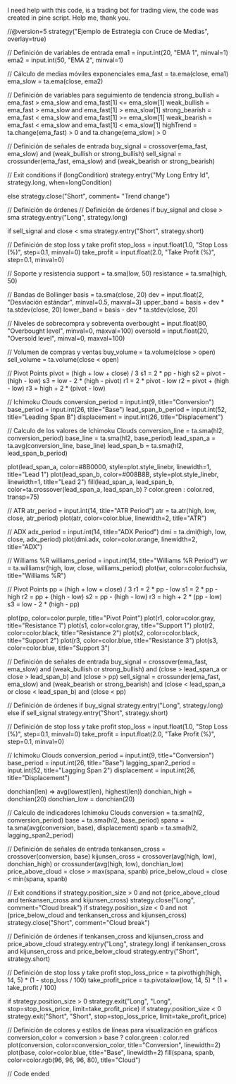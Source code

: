 I need help with this code, is a trading bot for trading view, the code was created in pine script. Help me, thank you.


//@version=5
strategy("Ejemplo de Estrategia con Cruce de Medias", overlay=true)

// Definición de variables de entrada
ema1 = input.int(20, "EMA 1", minval=1)
ema2 = input.int(50, "EMA 2", minval=1)

// Cálculo de medias móviles exponenciales
ema_fast = ta.ema(close, ema1)
ema_slow = ta.ema(close, ema2)

// Definición de variables para seguimiento de tendencia
strong_bullish = ema_fast > ema_slow and ema_fast[1] <= ema_slow[1]
weak_bullish = ema_fast > ema_slow and ema_fast[1] > ema_slow[1]
strong_bearish = ema_fast < ema_slow and ema_fast[1] >= ema_slow[1]
weak_bearish = ema_fast < ema_slow and ema_fast[1] < ema_slow[1]
highTrend = ta.change(ema_fast) > 0 and ta.change(ema_slow) > 0

// Definición de señales de entrada
buy_signal = crossover(ema_fast, ema_slow) and (weak_bullish or strong_bullish)
sell_signal = crossunder(ema_fast, ema_slow) and (weak_bearish or strong_bearish)

// Exit conditions
if (longCondition)
    strategy.entry("My Long Entry Id", strategy.long, when=longCondition)

else
    strategy.close("Short", comment= "Trend change")


// Definición de órdenes
// Definición de órdenes
if buy_signal and close > sma
    strategy.entry("Long", strategy.long)

if sell_signal and close < sma
    strategy.entry("Short", strategy.short)


// Definición de stop loss y take profit
stop_loss = input.float(1.0, "Stop Loss (%)", step=0.1, minval=0)
take_profit = input.float(2.0, "Take Profit (%)", step=0.1, minval=0)

// Soporte y resistencia
support = ta.sma(low, 50)
resistance = ta.sma(high, 50)

// Bandas de Bollinger
basis = ta.sma(close, 20)
dev = input.float(2, "Desviación estándar", minval=0.5, maxval=3)
upper_band = basis + dev * ta.stdev(close, 20)
lower_band = basis - dev * ta.stdev(close, 20)

// Niveles de sobrecompra y sobreventa
overbought = input.float(80, "Overbought level", minval=0, maxval=100)
oversold = input.float(20, "Oversold level", minval=0, maxval=100)

// Volumen de compras y ventas
buy_volume = ta.volume(close > open)
sell_volume = ta.volume(close < open)

// Pivot Points
pivot = (high + low + close) / 3
s1 = 2 * pp - high
s2 = pivot - (high - low)
s3 = low - 2 * (high - pivot)
r1 = 2 * pivot - low
r2 = pivot + (high - low)
r3 = high + 2 * (pivot - low)

// Ichimoku Clouds
conversion_period = input.int(9, title="Conversion")
base_period = input.int(26, title="Base")
lead_span_b_period = input.int(52, title="Leading Span B")
displacement = input.int(26, title="Displacement")

// Calculo de los valores de Ichimoku Clouds
conversion_line = ta.sma(hl2, conversion_period)
base_line = ta.sma(hl2, base_period)
lead_span_a = ta.avg(conversion_line, base_line)
lead_span_b = ta.sma(hl2, lead_span_b_period)

plot(lead_span_a, color=#8B0000, style=plot.style_linebr, linewidth=1, title="Lead 1")
plot(lead_span_b, color=#008B8B, style=plot.style_linebr, linewidth=1, title="Lead 2")
fill(lead_span_a, lead_span_b, color=ta.crossover(lead_span_a, lead_span_b) ? color.green : color.red, transp=75)

// ATR
atr_period = input.int(14, title="ATR Period")
atr = ta.atr(high, low, close, atr_period)
plot(atr, color=color.blue, linewidth=2, title="ATR")

// ADX
adx_period = input.int(14, title="ADX Period")
dmi = ta.dmi(high, low, close, adx_period)
plot(dmi.adx, color=color.orange, linewidth=2, title="ADX")

// Williams %R
williams_period = input.int(14, title="Williams %R Period")
wr = ta.williamsr(high, low, close, williams_period)
plot(wr, color=color.fuchsia, title="Williams %R")

// Pivot Points
pp = (high + low + close) / 3
r1 = 2 * pp - low
s1 = 2 * pp - high
r2 = pp + (high - low)
s2 = pp - (high - low)
r3 = high + 2 * (pp - low)
s3 = low - 2 * (high - pp)

plot(pp, color=color.purple, title="Pivot Point")
plot(r1, color=color.gray, title="Resistance 1")
plot(s1, color=color.gray, title="Support 1")
plot(r2, color=color.black, title="Resistance 2")
plot(s2, color=color.black, title="Support 2")
plot(r3, color=color.blue, title="Resistance 3")
plot(s3, color=color.blue, title="Support 3")

// Definición de señales de entrada
buy_signal = crossover(ema_fast, ema_slow) and (weak_bullish or strong_bullish) and (close > lead_span_a or close > lead_span_b) and (close > pp)
sell_signal = crossunder(ema_fast, ema_slow) and (weak_bearish or strong_bearish) and (close < lead_span_a or close < lead_span_b) and (close < pp)

// Definición de órdenes
if buy_signal
    strategy.entry("Long", strategy.long)
else if sell_signal
    strategy.entry("Short", strategy.short)


// Definición de stop loss y take profit
stop_loss = input.float(1.0, "Stop Loss (%)", step=0.1, minval=0)
take_profit = input.float(2.0, "Take Profit (%)", step=0.1, minval=0)

// Ichimoku Clouds
conversion_period = input.int(9, title="Conversion")
base_period = input.int(26, title="Base")
lagging_span2_period = input.int(52, title="Lagging Span 2")
displacement = input.int(26, title="Displacement")

donchian(len) => avg(lowest(len), highest(len))
donchian_high = donchian(20)
donchian_low = donchian(20)

// Calculo de indicadores Ichimoku Clouds
conversion = ta.sma(hl2, conversion_period)
base = ta.sma(hl2, base_period)
spana = ta.sma(avg(conversion, base), displacement)
spanb = ta.sma(hl2, lagging_span2_period)

// Definición de señales de entrada
tenkansen_cross = crossover(conversion, base)
kijunsen_cross = crossover(avg(high, low), donchian_high) or crossunder(avg(high, low), donchian_low)
price_above_cloud = close > max(spana, spanb)
price_below_cloud = close < min(spana, spanb)

// Exit conditions
if strategy.position_size > 0 and not (price_above_cloud and tenkansen_cross and kijunsen_cross)
    strategy.close("Long", comment="Cloud break")
if strategy.position_size < 0 and not (price_below_cloud and tenkansen_cross and kijunsen_cross)
    strategy.close("Short", comment="Cloud break")


// Definición de órdenes
if tenkansen_cross and kijunsen_cross and price_above_cloud
    strategy.entry("Long", strategy.long)
if tenkansen_cross and kijunsen_cross and price_below_cloud
    strategy.entry("Short", strategy.short)


// Definición de stop loss y take profit
stop_loss_price = ta.pivothigh(high, 14, 5) * (1 - stop_loss / 100)
take_profit_price = ta.pivotalow(low, 14, 5) * (1 + take_profit / 100)

if strategy.position_size > 0
    strategy.exit("Long", "Long", stop=stop_loss_price, limit=take_profit_price)
if strategy.position_size < 0
    strategy.exit("Short", "Short", stop=stop_loss_price, limit=take_profit_price)


// Definición de colores y estilos de líneas para visualización en gráficos
conversion_color = conversion > base ? color.green : color.red
plot(conversion, color=conversion_color, title="Conversion", linewidth=2)
plot(base, color=color.blue, title="Base", linewidth=2)
fill(spana, spanb, color=color.rgb(96, 96, 96, 80), title="Cloud")

// Code ended
